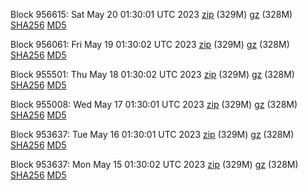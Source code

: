Block 956615: Sat May 20 01:30:01 UTC 2023 [zip](https://files.01coin.io/mainnet/2023-05-20/bootstrap.dat.zip) (329M) [gz](https://files.01coin.io/mainnet/2023-05-20/bootstrap.dat.tar.gz) (328M) [SHA256](https://files.01coin.io/mainnet/2023-05-20/sha256.txt) [MD5](https://files.01coin.io/mainnet/2023-05-20/md5.txt)

Block 956061: Fri May 19 01:30:02 UTC 2023 [zip](https://files.01coin.io/mainnet/2023-05-19/bootstrap.dat.zip) (329M) [gz](https://files.01coin.io/mainnet/2023-05-19/bootstrap.dat.tar.gz) (328M) [SHA256](https://files.01coin.io/mainnet/2023-05-19/sha256.txt) [MD5](https://files.01coin.io/mainnet/2023-05-19/md5.txt)

Block 955501: Thu May 18 01:30:02 UTC 2023 [zip](https://files.01coin.io/mainnet/2023-05-18/bootstrap.dat.zip) (329M) [gz](https://files.01coin.io/mainnet/2023-05-18/bootstrap.dat.tar.gz) (328M) [SHA256](https://files.01coin.io/mainnet/2023-05-18/sha256.txt) [MD5](https://files.01coin.io/mainnet/2023-05-18/md5.txt)

Block 955008: Wed May 17 01:30:01 UTC 2023 [zip](https://files.01coin.io/mainnet/2023-05-17/bootstrap.dat.zip) (329M) [gz](https://files.01coin.io/mainnet/2023-05-17/bootstrap.dat.tar.gz) (328M) [SHA256](https://files.01coin.io/mainnet/2023-05-17/sha256.txt) [MD5](https://files.01coin.io/mainnet/2023-05-17/md5.txt)

Block 953637: Tue May 16 01:30:01 UTC 2023 [zip](https://files.01coin.io/mainnet/2023-05-16/bootstrap.dat.zip) (329M) [gz](https://files.01coin.io/mainnet/2023-05-16/bootstrap.dat.tar.gz) (328M) [SHA256](https://files.01coin.io/mainnet/2023-05-16/sha256.txt) [MD5](https://files.01coin.io/mainnet/2023-05-16/md5.txt)

Block 953637: Mon May 15 01:30:02 UTC 2023 [zip](https://files.01coin.io/mainnet/2023-05-15/bootstrap.dat.zip) (329M) [gz](https://files.01coin.io/mainnet/2023-05-15/bootstrap.dat.tar.gz) (328M) [SHA256](https://files.01coin.io/mainnet/2023-05-15/sha256.txt) [MD5](https://files.01coin.io/mainnet/2023-05-15/md5.txt)
